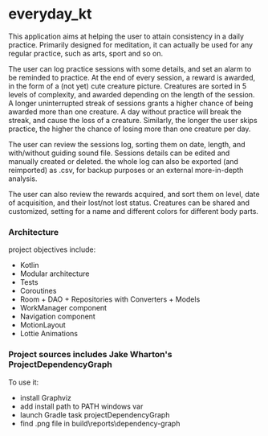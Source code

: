 # everyday_kt
This application aims at helping the user to attain consistency in a daily practice.
Primarily designed for meditation, it can actually be used for any regular practice, such as arts, sport and so on.

The user can log practice sessions with some details, and set an alarm to be reminded to practice.
At the end of every session, a reward is awarded, in the form of a (not yet) cute creature picture.
Creatures are sorted in 5 levels of complexity, and awarded depending on the length of the session.
A longer uninterrupted streak of sessions grants a higher chance of being awarded more than one creature.
A day without practice will break the streak, and cause the loss of a creature.
Similarly, the longer the user skips practice, the higher the chance of losing more than one creature per day.

The user can review the sessions log, sorting them on date, length, and with/without guiding sound file.
Sessions details can be edited and manually created or deleted.
the whole log can also be exported (and reimported) as .csv, for backup purposes or an external more-in-depth analysis.

The user can also review the rewards acquired, and sort them on level, date of acquisition, and their lost/not lost status.
Creatures can be shared and customized, setting for a name and different colors for different body parts.
 



### Architecture
project objectives include:
- Kotlin
- Modular architecture
- Tests
- Coroutines
- Room + DAO + Repositories with Converters + Models
- WorkManager component
- Navigation component
- MotionLayout
- Lottie Animations

### Project sources includes Jake Wharton's ProjectDependencyGraph
To use it:
- install Graphviz
- add install path to PATH windows var
- launch Gradle task projectDependencyGraph
- find .png file in build\reports\dependency-graph